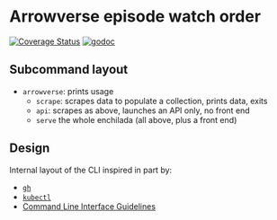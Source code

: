 # Arrowverse episode watch order

[![Coverage Status](https://coveralls.io/repos/github/jlucktay/arrowverse/badge.svg?branch=main)](https://coveralls.io/github/jlucktay/arrowverse?branch=main)
[![godoc](https://img.shields.io/badge/pkg.go.dev-godoc-00ADD8?logo=go)](https://pkg.go.dev/go.jlucktay.dev/arrowverse)

## Subcommand layout

- `arrowverse`: prints usage
  - `scrape`: scrapes data to populate a collection, prints data, exits
  - `api`: scrapes as above, launches an API only, no front end
  - `serve` the whole enchilada (all above, plus a front end)

## Design

Internal layout of the CLI inspired in part by:

- [`gh`](https://github.com/cli/cli)
- [`kubectl`](https://github.com/kubernetes/kubernetes/tree/master/cmd/kubectl)
- [Command Line Interface Guidelines](https://clig.dev)

